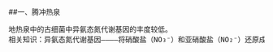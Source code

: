 ##一、腾冲热泉
<pre>
地热泉中的古细菌中异氨态氮代谢基因的丰度较低。  
相关知识：异氨态氮代谢基因————将硝酸盐（NO₃⁻）和亚硝酸盐（NO₂⁻）还原成氨（NH₄⁺）的相关基因。这一过程被称为异化还原。

</pre>
